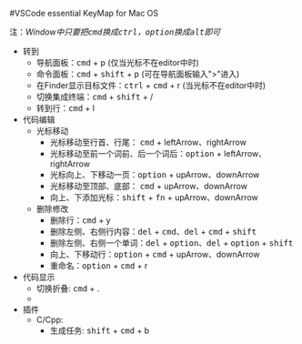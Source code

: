 #VSCode essential KeyMap for Mac OS

注：*Window中只要把<kbd>cmd</kbd>换成<kbd>ctrl</kbd>，<kbd>option</kbd>换成<kbd>alt</kbd>即可*

* 转到
  * 导航面板：<kbd>cmd</kbd> + p (仅当光标不在editor中时)
  * 命令面板：<kbd>cmd</kbd> + <kbd>shift</kbd> + p (可在导航面板输入">"进入)
  * 在Finder显示目标文件：<kbd>ctrl</kbd> + <kbd>cmd</kbd> + r (当光标不在editor中时)
  * 切换集成终端：<kbd>cmd</kbd> + <kbd>shift</kbd> + /
  * 转到行：<kbd>cmd</kbd> + l
* 代码编辑
  * 光标移动
    * 光标移动至行首、行尾： <kbd>cmd</kbd> + leftArrow、rightArrow
    * 光标移动至前一个词前、后一个词后：<kbd>option</kbd> + leftArrow、rightArrow
    * 光标向上、下移动一页：<kbd>option</kbd> + upArrow、downArrow
    * 光标移动至顶部、底部： <kbd>cmd</kbd> + upArrow、downArrow
    * 向上、下添加光标：<kbd>shift</kbd> + <kbd>fn</kbd> + upArrow、downArrow
  * 删除修改
    * 删除行：<kbd>cmd</kbd> + y
    * 删除左侧、右侧行内容：<kbd>del</kbd> + <kbd>cmd</kbd>、<kbd>del</kbd> + <kbd>cmd</kbd> + <kbd> shift</kbd>
    * 删除左侧、右侧一个单词：<kbd>del</kbd> + <kbd>option</kbd>、<kbd>del</kbd> + <kbd>option</kbd> + <kbd> shift</kbd>
    * 向上、下移动行：<kbd>option</kbd> + <kbd> cmd</kbd> + upArrow、downArrow
    * 重命名：<kbd>option</kbd> + <kbd>cmd</kbd> + r
* 代码显示
  * 切换折叠: <kbd>cmd</kbd> + .
  * 
* 插件
  * C/Cpp:
    * 生成任务: <kbd>shift</kbd> + <kbd>cmd</kbd> + b


